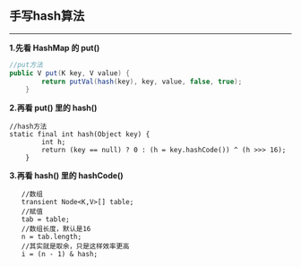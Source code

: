 ## 手写hash算法
---

__1.先看 HashMap 的 put()__
```java
//put方法
public V put(K key, V value) {
        return putVal(hash(key), key, value, false, true);
    }
```
__2.再看 put() 里的 hash()__
```
//hash方法   
static final int hash(Object key) {
        int h;
        return (key == null) ? 0 : (h = key.hashCode()) ^ (h >>> 16);
    }
```
__3.再看 hash() 里的 hashCode()__
```
   //数组
   transient Node<K,V>[] table;
   //赋值
   tab = table;
   //数组长度，默认是16
   n = tab.length;
   //其实就是取余，只是这样效率更高
   i = (n - 1) & hash; 

```
